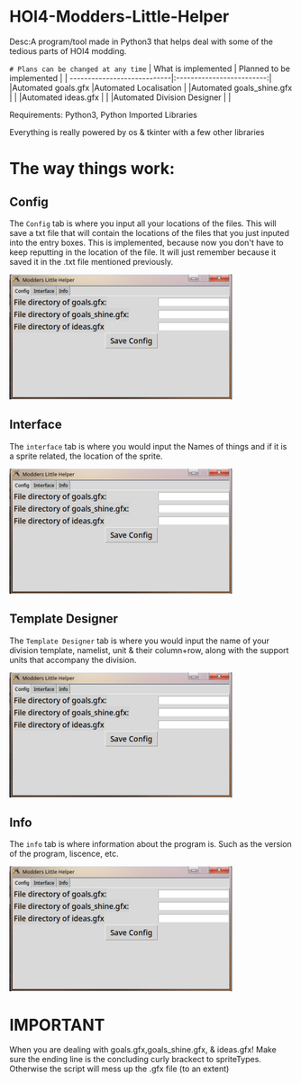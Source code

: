# HOI4-Modders-Little-Helper
Desc:A program/tool made in Python3 that helps deal with some of the tedious parts of HOI4 modding.

`# Plans can be changed at any time`
| What is implemented         | Planned to be implemented |
| ----------------------------|:-------------------------:|
|Automated goals.gfx          |Automated Localisation     |
|Automated goals_shine.gfx    |                           |
|Automated ideas.gfx          |                           |
|Automated Division Designer  |                           |

Requirements: Python3, Python Imported Libraries

Everything is really powered by os & tkinter with a few other libraries

# The way things work:
## Config
The `Config` tab is where you input all your locations of the files. This will save a txt file that will contain the locations of the files that you just inputed into the entry boxes. This is implemented, because now you don't have to keep reputting in the location of the file. It will just remember because it saved it in the .txt file mentioned previously.

![alt text][logo]

[logo]: https://github.com/Bleeplo/HOI4-Modders-Little-Helper/blob/main/screenshot_of_program/screenshot01.png?raw=true "Screenshot of Config Tab"

## Interface
The `interface` tab is where you would input the Names of things and if it is a sprite related, the location of the sprite.

![alt text][logo]

[logo]: https://github.com/Bleeplo/HOI4-Modders-Little-Helper/blob/main/screenshot_of_program/screenshot02.png?raw=true "Screenshot of Interface Tab"

## Template Designer
The `Template Designer` tab is where you would input the name of your division template, namelist, unit & their column+row, along with the support units that accompany the division.

![alt text][logo]

[logo]: https://github.com/Bleeplo/HOI4-Modders-Little-Helper/blob/main/screenshot_of_program/screenshot04.png?raw=true "Screenshot of Template Designer Tab"

## Info
The `info` tab is where information about the program is. Such as the version of the program, liscence, etc.

![alt text][logo]

[logo]: https://github.com/Bleeplo/HOI4-Modders-Little-Helper/blob/main/screenshot_of_program/screenshot03.png?raw=true "Screenshot of Info Tab"


# IMPORTANT
When you are dealing with goals.gfx,goals_shine.gfx, & ideas.gfx! Make sure the ending line is the concluding curly brackect to spriteTypes. Otherwise the script will mess up the .gfx file (to an extent)
